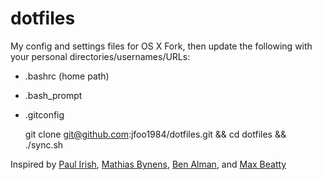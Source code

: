 dotfiles
========

My config and settings files for OS X
Fork, then update the following with your personal directories/usernames/URLs:
* .bashrc (home path)
* .bash_prompt
* .gitconfig

    git clone git@github.com:jfoo1984/dotfiles.git && cd dotfiles && ./sync.sh

Inspired by [Paul Irish](https://github.com/paulirish/dotfiles), [Mathias Bynens](https://github.com/mathiasbynens/dotfiles/), [Ben Alman](https://github.com/cowboy/dotfiles), and [Max Beatty](https://github.com/maxbeatty/dotfiles)
